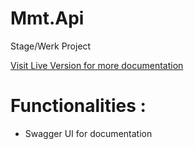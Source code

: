 # Mmt.Api
Stage/Werk Project

<a href="https://mmt-api.azurewebsites.net/swagger/index.html" target="_blank">Visit Live Version for more documentation</a> 

<h1>Functionalities : </h1>

<ul>
  <li>Swagger UI for documentation</li>
</ul>
